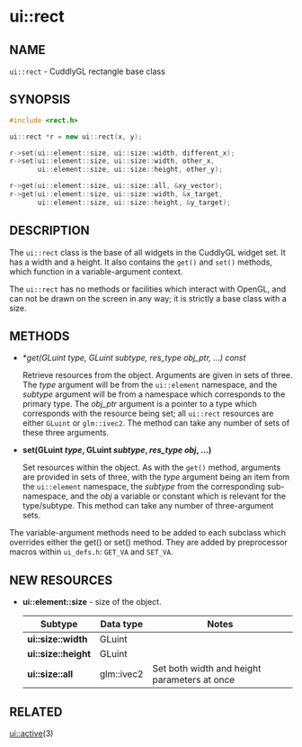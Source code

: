 ui::rect
========

## NAME ##

`ui::rect` - CuddlyGL rectangle base class

## SYNOPSIS ##

```c++
#include <rect.h>

ui::rect *r = new ui::rect(x, y);

r->set(ui::element::size, ui::size::width, different_x);
r->set(ui::element::size, ui::size::width, other_x,
       ui::element::size, ui::size::height, other_y);

r->get(ui::element::size, ui::size::all, &xy_vector);
r->get(ui::element::size, ui::size::width, &x_target,
       ui::element::size, ui::size::height, &y_target);
```

## DESCRIPTION ##

The `ui::rect` class is the base of all widgets in the CuddlyGL widget
set.  It has a width and a height.  It also contains the `get()` and
`set()` methods, which function in a variable-argument context.

The `ui::rect` has no methods or facilities which interact with
OpenGL, and can not be drawn on the screen in any way; it is strictly
a base class with a size.

## METHODS ##

* **get(GLuint _type_, GLuint _subtype_, _res_type_ *_obj_ptr_, ...) const**

  Retrieve resources from the object.  Arguments are given in sets of
  three.  The _type_ argument will be from the `ui::element`
  namespace, and the _subtype_ argument will be from a namespace which
  corresponds to the primary type.  The _obj_ptr_ argument is a
  pointer to a type which corresponds with the resource being set; all
  `ui::rect` resources are either `GLuint` or `glm::ivec2`.  The
  method can take any number of sets of these three arguments.

* **set(GLuint _type_, GLuint _subtype_, _res_type_ _obj_, ...)**

  Set resources within the object.  As with the `get()` method,
  arguments are provided in sets of three, with the _type_ argument
  being an item from the `ui::element` namespace, the _subtype_ from
  the corresponding sub-namespace, and the _obj_ a variable or
  constant which is relevant for the type/subtype.  This method can
  take any number of three-argument sets.

The variable-argument methods need to be added to each subclass which
overrides either the get() or set() method.  They are added by
preprocessor macros within `ui_defs.h`:  `GET_VA` and `SET_VA`.

## NEW RESOURCES ##

* **ui::element::size** - size of the object.

  | Subtype              | Data type  | Notes                                        |
  | -------------------- | ---------- | -------------------------------------------- |
  | **ui::size::width**  | GLuint     |                                              |
  | **ui::size::height** | GLuint     |                                              |
  | **ui::size::all**    | glm::ivec2 | Set both width and height parameters at once |

## RELATED ##

[ui::active](ui::active.md)(3)
